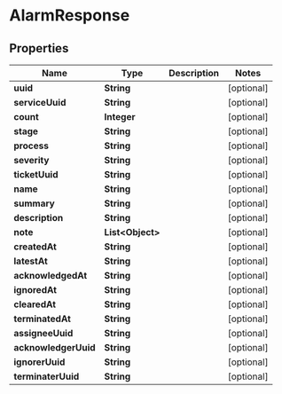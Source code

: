 

# AlarmResponse


## Properties

| Name | Type | Description | Notes |
|------------ | ------------- | ------------- | -------------|
|**uuid** | **String** |  |  [optional] |
|**serviceUuid** | **String** |  |  [optional] |
|**count** | **Integer** |  |  [optional] |
|**stage** | **String** |  |  [optional] |
|**process** | **String** |  |  [optional] |
|**severity** | **String** |  |  [optional] |
|**ticketUuid** | **String** |  |  [optional] |
|**name** | **String** |  |  [optional] |
|**summary** | **String** |  |  [optional] |
|**description** | **String** |  |  [optional] |
|**note** | **List&lt;Object&gt;** |  |  [optional] |
|**createdAt** | **String** |  |  [optional] |
|**latestAt** | **String** |  |  [optional] |
|**acknowledgedAt** | **String** |  |  [optional] |
|**ignoredAt** | **String** |  |  [optional] |
|**clearedAt** | **String** |  |  [optional] |
|**terminatedAt** | **String** |  |  [optional] |
|**assigneeUuid** | **String** |  |  [optional] |
|**acknowledgerUuid** | **String** |  |  [optional] |
|**ignorerUuid** | **String** |  |  [optional] |
|**terminaterUuid** | **String** |  |  [optional] |



